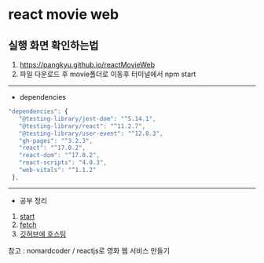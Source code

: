 # react movie web

## 실행 화면 확인하는법

1. https://pangkyu.github.io/reactMovieWeb
2. 파일 다운로드 후 movie폴더로 이동후 터미널에서 npm start

---

- dependencies

```js
"dependencies": {
   "@testing-library/jest-dom": "^5.14.1",
   "@testing-library/react": "^11.2.7",
   "@testing-library/user-event": "^12.8.3",
   "gh-pages": "^3.2.3",
   "react": "^17.0.2",
   "react-dom": "^17.0.2",
   "react-scripts": "4.0.3",
   "web-vitals": "^1.1.2"
 },
```

---

- 공부 정리

1.  [start](mdsrc/start.md)
2.  [fetch](mdsrc/fetch.md)
3.  [깃허브에 호스팅](mdsrc/hosting.md)

참고 : nomardcoder / reactjs로 영화 웹 서비스 만들기
